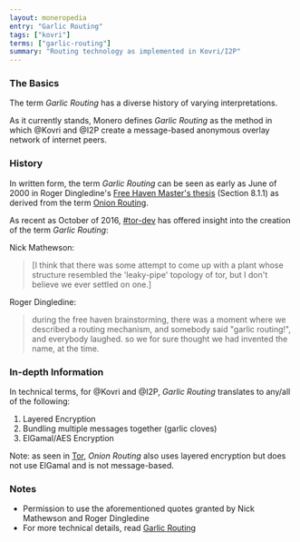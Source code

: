 ```yaml
---
layout: moneropedia
entry: "Garlic Routing"
tags: ["kovri"]
terms: ["garlic-routing"]
summary: "Routing technology as implemented in Kovri/I2P"
---
```


### The Basics

The term *Garlic Routing* has a diverse history of varying interpretations.

As it currently stands, Monero defines *Garlic Routing* as the method in which @Kovri and @I2P create a message-based anonymous overlay network of internet peers.

### History

In written form, the term *Garlic Routing* can be seen as early as June of 2000 in Roger Dingledine's [Free Haven Master's thesis](http://www.freehaven.net/papers.html) (Section 8.1.1) as derived from the term [Onion Routing](http://www.onion-router.net/).

As recent as October of 2016, [#tor-dev](https://oftc.net/WebChat/) has offered insight into the creation of the term *Garlic Routing*:

Nick Mathewson:
>[I think that there was some attempt to come up with a plant whose structure resembled the 'leaky-pipe' topology of tor, but I don't believe we ever settled on one.]

Roger Dingledine:
>during the free haven brainstorming, there was a moment where we described a routing mechanism, and somebody said "garlic routing!", and everybody laughed.
so we for sure thought we had invented the name, at the time.

### In-depth Information

In technical terms, for @Kovri and @I2P, *Garlic Routing* translates to any/all of the following:

1. Layered Encryption
2. Bundling multiple messages together (garlic cloves)
3. ElGamal/AES Encryption

Note: as seen in [Tor](https://torproject.org/), *Onion Routing* also uses layered encryption but does not use ElGamal and is not message-based.

### Notes

- Permission to use the aforementioned quotes granted by Nick Mathewson and Roger Dingledine
- For more technical details, read [Garlic Routing](https://geti2p.net/en/docs/how/garlic-routing)
